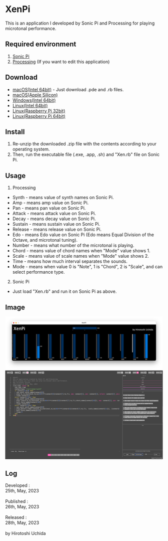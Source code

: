 # XenPi
This is an application I developed by Sonic Pi and Processing for playing microtonal performance.

## Required environment
1. [Sonic Pi](https://sonic-pi.net/)
2. [Processing](https://processing.org/) (If you want to edit this application)

## Download
* [macOS(Intel 64bit)](https://github.com/Uchida16104/XenPi/blob/main/XenPi.pde) - Just download .pde and .rb files.
* [macOS(Apple Silicon)](https://github.com/Uchida16104/XenPi/raw/main/macos-aarch64.zip)
* [Windows(Intel 64bit)](https://github.com/Uchida16104/XenPi/raw/main/windows-amd64.zip)
* [Linux(Intel 64bit)](https://github.com/Uchida16104/XenPi/raw/main/linux-amd64.zip)
* [Linux(Raspberry Pi 32bit)](https://github.com/Uchida16104/XenPi/raw/main/linux-arm.zip)
* [Linux(Raspberry Pi 64bit)](https://github.com/Uchida16104/XenPi/raw/main/linux-aarch64.zip)

## Install
1. Re-unzip the downloaded .zip file with the contents according to your operating system.
2. Then, run the executable file (.exe, .app, .sh) and "Xen.rb" file on Sonic Pi.

## Usage
1. Processing
* Synth - means value of synth names on Sonic Pi.
* Amp - means amp value on Sonic Pi.
* Pan - means pan value on Sonic Pi.
* Attack - means attack value on Sonic Pi.
* Decay - means decay value on Sonic Pi.
* Sustain - means sustain value on Sonic Pi.
* Release - means release value on Sonic Pi.
* Edo - means Edo value on Sonic Pi (Edo means Equal Division of the Octave, and microtonal tuning).
* Number - means what number of the microtonal is playing.
* Chord - means value of chord names when "Mode" value shows 1.
* Scale - means value of scale names when "Mode" value shows 2.
* Time - means how much interval separates the sounds.
* Mode - means when value 0 is "Note", 1 is "Chord", 2 is "Scale", and can select performance type.
2. Sonic Pi
* Just load "Xen.rb" and run it on Sonic Pi as above.

## Image
<img src="XenPi-P.png"/>
<img src="XenPi-SP.png"/>

## Log
Developed :
<br>
25th, May, 2023
<br>
<br>
Published : 
<br>
26th, May, 2023
<br>
<br>
Released :
<br>
28th, May, 2023
<br>
<br>
by Hirotoshi Uchida
